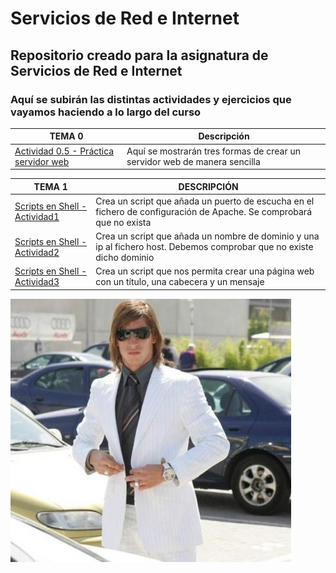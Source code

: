 # Servicios de Red e Internet
## Repositorio creado para la asignatura de Servicios de Red e Internet
### Aquí se subirán las distintas actividades y ejercicios que vayamos haciendo a lo largo del curso


**TEMA 0** | **Descripción**
------------------------------ | ----------------
[Actividad 0.5 - Práctica servidor web](/TEMA_0/) | Aquí se mostrarán tres formas de crear un servidor web de manera sencilla

**TEMA 1** | **DESCRIPCIÓN**
------------------ | ------------------
[Scripts en Shell - Actividad1](/TEMA_1/script1) | Crea un script que añada un puerto de escucha en el fichero de configuración de Apache. Se comprobará que no exista
[Scripts en Shell - Actividad2](/TEMA_1/script2) | Crea un script que añada un nombre de dominio y una ip al fichero host. Debemos comprobar que no existe dicho dominio
[Scripts en Shell - Actividad3](/TEMA_1/script3) | Crea un script que nos permita crear una página web con un título, una cabecera y un mensaje

![IGNACIO](/LOGO/canelita.jpeg)
